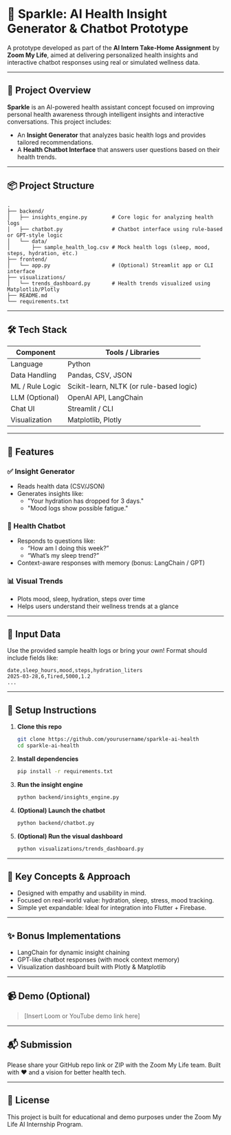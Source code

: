 # 🌟 Sparkle: AI Health Insight Generator & Chatbot Prototype

A prototype developed as part of the **AI Intern Take-Home Assignment** by **Zoom My Life**, aimed at delivering personalized health insights and interactive chatbot responses using real or simulated wellness data.

---

## 🧠 Project Overview

**Sparkle** is an AI-powered health assistant concept focused on improving personal health awareness through intelligent insights and interactive conversations. This project includes:

- An **Insight Generator** that analyzes basic health logs and provides tailored recommendations.
- A **Health Chatbot Interface** that answers user questions based on their health trends.

---

## 📦 Project Structure

```
.
├── backend/
│   ├── insights_engine.py        # Core logic for analyzing health logs
│   ├── chatbot.py                # Chatbot interface using rule-based or GPT-style logic
│   └── data/
│       ├── sample_health_log.csv # Mock health logs (sleep, mood, steps, hydration, etc.)
├── frontend/
│   └── app.py                    # (Optional) Streamlit app or CLI interface
├── visualizations/
│   └── trends_dashboard.py       # Health trends visualized using Matplotlib/Plotly
├── README.md
└── requirements.txt
```

---

## 🛠️ Tech Stack

| Component         | Tools / Libraries                         |
|------------------|--------------------------------------------|
| Language          | Python                                     |
| Data Handling     | Pandas, CSV, JSON                          |
| ML / Rule Logic   | Scikit-learn, NLTK (or rule-based logic)   |
| LLM (Optional)    | OpenAI API, LangChain                      |
| Chat UI           | Streamlit / CLI                            |
| Visualization     | Matplotlib, Plotly                         |

---

## 🚀 Features

### ✅ Insight Generator
- Reads health data (CSV/JSON)
- Generates insights like:
  - "Your hydration has dropped for 3 days."
  - "Mood logs show possible fatigue."

### 💬 Health Chatbot
- Responds to questions like:
  - “How am I doing this week?”
  - “What’s my sleep trend?”
- Context-aware responses with memory (bonus: LangChain / GPT)

### 📊 Visual Trends
- Plots mood, sleep, hydration, steps over time
- Helps users understand their wellness trends at a glance

---

## 📁 Input Data

Use the provided sample health logs or bring your own! Format should include fields like:
```csv
date,sleep_hours,mood,steps,hydration_liters
2025-03-28,6,Tired,5000,1.2
...
```

---

## 🔧 Setup Instructions

1. **Clone this repo**
   ```bash
   git clone https://github.com/yourusername/sparkle-ai-health
   cd sparkle-ai-health
   ```

2. **Install dependencies**
   ```bash
   pip install -r requirements.txt
   ```

3. **Run the insight engine**
   ```bash
   python backend/insights_engine.py
   ```

4. **(Optional) Launch the chatbot**
   ```bash
   python backend/chatbot.py
   ```

5. **(Optional) Run the visual dashboard**
   ```bash
   python visualizations/trends_dashboard.py
   ```

---

## 🧠 Key Concepts & Approach

- Designed with empathy and usability in mind.
- Focused on real-world value: hydration, sleep, stress, mood tracking.
- Simple yet expandable: Ideal for integration into Flutter + Firebase.

---

## ✨ Bonus Implementations

- LangChain for dynamic insight chaining
- GPT-like chatbot responses (with mock context memory)
- Visualization dashboard built with Plotly & Matplotlib

---

## 📹 Demo (Optional)

> [Insert Loom or YouTube demo link here]

---

## 📬 Submission

Please share your GitHub repo link or ZIP with the Zoom My Life team. Built with ❤️ and a vision for better health tech.

---

## 📄 License

This project is built for educational and demo purposes under the Zoom My Life AI Internship Program.
